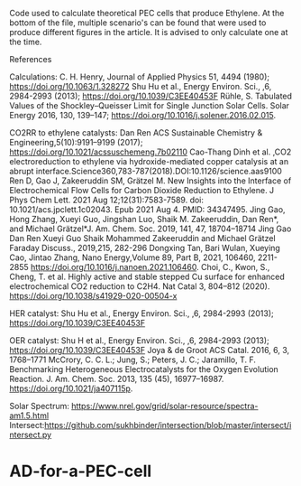 Code used to calculate theoretical PEC cells that produce Ethylene. 
At the bottom of the file, multiple scenario's can be found that were used to produce different figures in the article. It is advised to only calculate one at the time.


References

Calculations:
C. H. Henry, Journal of Applied Physics 51, 4494 (1980); https://doi.org/10.1063/1.328272
Shu Hu et al., Energy Environ. Sci., ,6, 2984-2993 (2013); https://doi.org/10.1039/C3EE40453F
Rühle, S. Tabulated Values of the Shockley–Queisser Limit for Single Junction Solar Cells. Solar Energy 2016, 130, 139–147; https://doi.org/10.1016/j.solener.2016.02.015.


CO2RR to ethylene catalysts:
Dan Ren ACS Sustainable Chemistry & Engineering,5(10):9191–9199 (2017); https://doi.org/10.1021/acssuschemeng.7b02110
Cao-Thang Dinh et al. ,CO2 electroreduction to ethylene via hydroxide-mediated copper catalysis at an abrupt interface.Science360,783-787(2018).DOI:10.1126/science.aas9100
Ren D, Gao J, Zakeeruddin SM, Grätzel M. New Insights into the Interface of Electrochemical Flow Cells for Carbon Dioxide Reduction to Ethylene. J Phys Chem Lett. 2021 Aug 12;12(31):7583-7589. doi: 10.1021/acs.jpclett.1c02043. Epub 2021 Aug 4. PMID: 34347495.
Jing Gao, Hong Zhang, Xueyi Guo, Jingshan Luo, Shaik M. Zakeeruddin, Dan Ren*, and Michael Grätzel*J. Am. Chem. Soc. 2019, 141, 47, 18704–18714
Jing Gao  Dan Ren Xueyi Guo Shaik Mohammed Zakeeruddin and  Michael Grätzel  Faraday Discuss., 2019,215, 282-296
Dongxing Tan, Bari Wulan, Xueying Cao, Jintao Zhang, Nano Energy,Volume 89, Part B, 2021, 106460, 2211-2855 https://doi.org/10.1016/j.nanoen.2021.106460.
Choi, C., Kwon, S., Cheng, T. et al. Highly active and stable stepped Cu surface for enhanced electrochemical CO2 reduction to C2H4. Nat Catal 3, 804–812 (2020). https://doi.org/10.1038/s41929-020-00504-x

HER catalyst:
Shu Hu et al., Energy Environ. Sci., ,6, 2984-2993 (2013); https://doi.org/10.1039/C3EE40453F

OER catalyst:
Shu H et al., Energy Environ. Sci., ,6, 2984-2993 (2013); https://doi.org/10.1039/C3EE40453F
Joya & de Groot ACS Catal. 2016, 6, 3, 1768–1771
McCrory, C. C. L.; Jung, S.; Peters, J. C.; Jaramillo, T. F. Benchmarking Heterogeneous Electrocatalysts for the Oxygen Evolution Reaction. J. Am. Chem. Soc. 2013, 135 (45), 16977–16987. https://doi.org/10.1021/ja407115p.  



Solar Spectrum: https://www.nrel.gov/grid/solar-resource/spectra-am1.5.html
Intersect:https://github.com/sukhbinder/intersection/blob/master/intersect/intersect.py

# AD-for-a-PEC-cell
